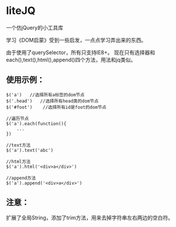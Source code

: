 # liteJQ
一个仿jQuery的小工具库

学习《DOM启蒙》受到一些启发，一点点学习弄出来的东西。

由于使用了querySelector，所有只支持IE8+。
现在只有选择器和each(),text(),html(),append()四个方法，用法和jq类似。

## 使用示例：
```
$('a')   //选择所有a标签的dom节点
$('.head')   //选择所有head类的dom节点
$('#foot')    //选择所有id是foot的dom节点

//遍历节点
$('a').each(function(){
	...
})

//text方法
$('a').text('abc')

//html方法
$('a').html('<div>a</div>')

//append方法
$('a').append('<div>a</div>')
```

## 注意：
扩展了全局String，添加了trim方法，用来去掉字符串左右两边的空白符。
